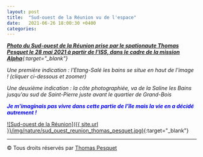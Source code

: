 ```yaml
---
layout: post
title:  "Sud-ouest de la Réunion vu de l'espace"
date:   2021-06-26 18:00:30 +0400
categories: 
---
```



*[**Photo du Sud-ouest de la Réunion prise par le spationaute Thomas Pesquet le 28 mai 2021 à partir de l'ISS, dans le cadre de la mission Alpha**](https://www.flickr.com/photos/thom_astro/51244923605/){:target="_blank"}*

*Une première indication : l'Etang-Salé les bains se situe en haut de l'image ! (cliquer ci-dessous et zoomer)*

*Une deuxième indication : la côte photographiée, va de la Saline les Bains jusqu'au sud de Saint-Pierre juste avant le quartier de Grand-Bois*

<span style="color: blue">***Je m'imaginais pas vivre dans cette partie de l'île mais la vie en a décidé autrement !***</span>

[![Sud-ouest de la Réunion]({{ site.url }}/img/nature/sud_ouest_reunion_thomas_pesquet.jpg)](https://www.flickr.com/photos/thom_astro/51244923605/){:target="_blank"}

---
&copy;  Tous droits réservés par [Thomas Pesquet](https://www.flickr.com/photos/thom_astro/)
